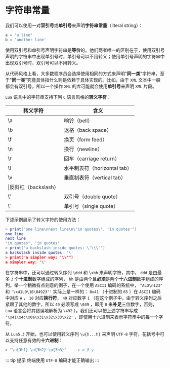 # 字符串常量

我们可以使用一对**双引号**或**单引号**来声明**字符串常量**（literal string）：

```lua
a = "a line"
b = 'another line'
```

使用双引号和单引号声明字符串是**等价**的。他们两者唯一的区别在于，使用双引号声明的字符串中出现单引号时，单引号可以不用转义；使用单引号声明的字符串中出现双引号时，双引号可以不用转义。

从代码风格上看，大多数程序员会选择使用相同的方式来声明"**同一类**"字符串，至于"**同一类**"究竟具体指什么则是依赖于具体实现的。比如，由于 `XML` 文本中一般都会有双引号，所以一个操作 `XML` 的库可能就会使用**单引号**来声明 `XML` 片段。

`Lua` 语言中的字符串支持下列 `C` 语言风格的**转义字符**：

|转义字符|含义|
|-----|-----|
|\\a|响铃（bell）|
|\\b|退格（back space）|
|\\f|换页（form feed）|
|\\n|换行（newline）|
|\\r|回车（carriage return）|
|\\t|水平制表符（horizontal tab）|
|\\v|垂直制表符（vertical tab）|
|\\|反斜杠（backslash）|
|\\"|双引号（double quote）|
|\\'|单引号（single quote）|

下述示例展示了转义字符的使用方法：

```lua
> print("one line\nnext line\n\"in quotes\", 'in quotes'")
one line
next line
"in quotes", 'in quotes'
> print('a backslash inside quotes: \'\\\'')
a backslash inside quotes: '\'
> print("a simpler way: '\\'")
a simpler way: '\'
```

在字符串中，还可以通过转义序列 `\ddd` 和 `\xhh` 来声明字符，其中， `ddd` 是由最多 `3` 个**十进制**数字组成的序列， `hh` 是由两个且**必须**是两个**十六进制**数字组成的序列。举一个稍微有点刻意的例子，在一个使用 `ASCII` 编码的系统中， `"ALO\n123"` 和 `'\x41L0\10\04923"'` 实际上是一样的： `0x41` （十进制的 `65` ）在 `ASCII` 编码中对应 `A` ， `10` 对应**换行符**， `49` 对应数字 `1` （在这个例子中，由于转义序列之后紧跟了其他的数字，所以 `49` 必须写成 `\049` ，即用 `0` 来**补足**三位数字，否则， `Lua` 语言会将其错误地解析为 `\492` ）。我们还可以把上述字符串写成 `'\x41\x4c\x0a\x31\x32\x33\x22'` ，即使用十六进制来表示字符串中的每一个字符。

从 `Lua5.3` 开始，也可以使用转义序列 `\u{h...h}` 来声明 `UTF-8` 字符，花括号中可以支持任意有效的**十六进制**：

```lua
> "\u{3b1} \u{3b2} \u{3b3}"   --> α β γ
```

::: tip 提示
终端使用 `UTF-8` 编码才能正确输出
:::
